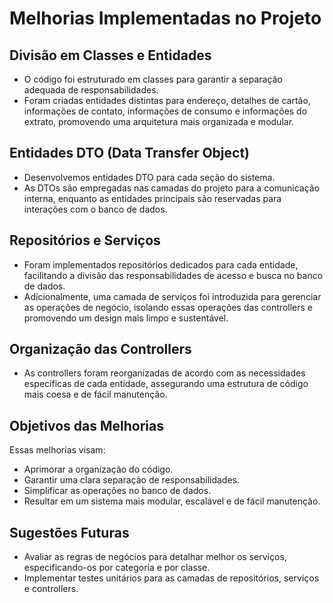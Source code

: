 # Melhorias Implementadas no Projeto

## Divisão em Classes e Entidades

- O código foi estruturado em classes para garantir a separação adequada de responsabilidades.
- Foram criadas entidades distintas para endereço, detalhes de cartão, informações de contato, informações de consumo e informações do extrato, promovendo uma arquitetura mais organizada e modular.

## Entidades DTO (Data Transfer Object)

- Desenvolvemos entidades DTO para cada seção do sistema.
- As DTOs são empregadas nas camadas do projeto para a comunicação interna, enquanto as entidades principais são reservadas para interações com o banco de dados.

## Repositórios e Serviços

- Foram implementados repositórios dedicados para cada entidade, facilitando a divisão das responsabilidades de acesso e busca no banco de dados.
- Adicionalmente, uma camada de serviços foi introduzida para gerenciar as operações de negócio, isolando essas operações das controllers e promovendo um design mais limpo e sustentável.

## Organização das Controllers

- As controllers foram reorganizadas de acordo com as necessidades específicas de cada entidade, assegurando uma estrutura de código mais coesa e de fácil manutenção.

## Objetivos das Melhorias

Essas melhorias visam:
- Aprimorar a organização do código.
- Garantir uma clara separação de responsabilidades.
- Simplificar as operações no banco de dados.
- Resultar em um sistema mais modular, escalável e de fácil manutenção.

## Sugestões Futuras

- Avaliar as regras de negócios para detalhar melhor os serviços, especificando-os por categoria e por classe.
- Implementar testes unitários para as camadas de repositórios, serviços e controllers.
